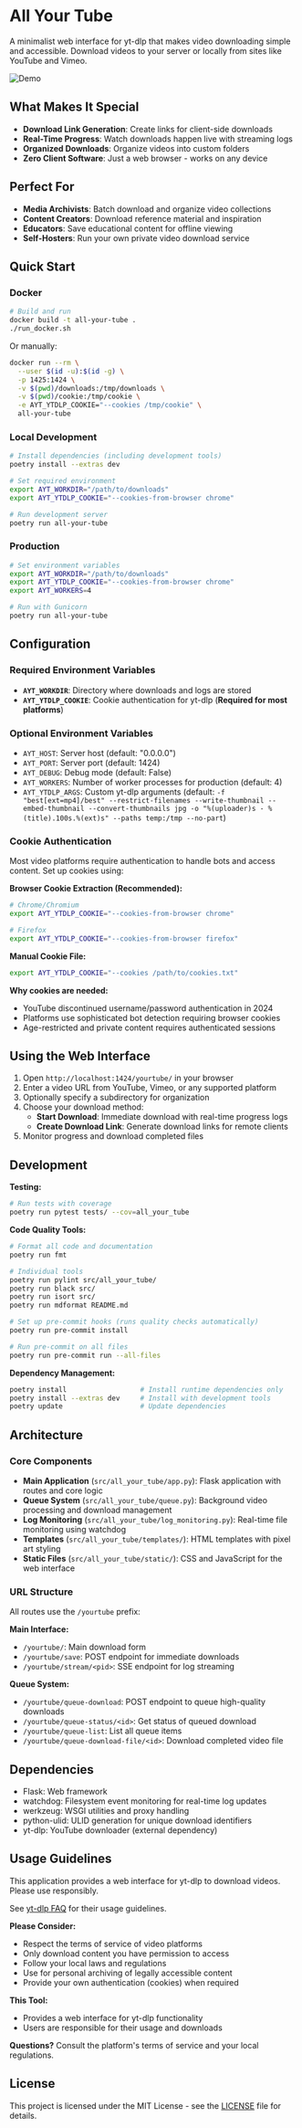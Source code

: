 # All Your Tube

A minimalist web interface for yt-dlp that makes video downloading simple and
accessible. Download videos to your server or locally from sites like YouTube
and Vimeo.

![Demo](docs/all-your-tube-demo.gif)

## What Makes It Special

- **Download Link Generation**: Create links for client-side downloads
- **Real-Time Progress**: Watch downloads happen live with streaming logs
- **Organized Downloads**: Organize videos into custom folders
- **Zero Client Software**: Just a web browser - works on any device

## Perfect For

- **Media Archivists**: Batch download and organize video collections
- **Content Creators**: Download reference material and inspiration
- **Educators**: Save educational content for offline viewing
- **Self-Hosters**: Run your own private video download service

## Quick Start

### Docker

```bash
# Build and run
docker build -t all-your-tube .
./run_docker.sh
```

Or manually:

```bash
docker run --rm \
  --user $(id -u):$(id -g) \
  -p 1425:1424 \
  -v $(pwd)/downloads:/tmp/downloads \
  -v $(pwd)/cookie:/tmp/cookie \
  -e AYT_YTDLP_COOKIE="--cookies /tmp/cookie" \
  all-your-tube
```

### Local Development

```bash
# Install dependencies (including development tools)
poetry install --extras dev

# Set required environment
export AYT_WORKDIR="/path/to/downloads"
export AYT_YTDLP_COOKIE="--cookies-from-browser chrome"

# Run development server
poetry run all-your-tube
```

### Production

```bash
# Set environment variables
export AYT_WORKDIR="/path/to/downloads"
export AYT_YTDLP_COOKIE="--cookies-from-browser chrome"
export AYT_WORKERS=4

# Run with Gunicorn
poetry run all-your-tube
```

## Configuration

### Required Environment Variables

- **`AYT_WORKDIR`**: Directory where downloads and logs are stored
- **`AYT_YTDLP_COOKIE`**: Cookie authentication for yt-dlp (**Required for most
  platforms**)

### Optional Environment Variables

- `AYT_HOST`: Server host (default: "0.0.0.0")
- `AYT_PORT`: Server port (default: 1424)
- `AYT_DEBUG`: Debug mode (default: False)
- `AYT_WORKERS`: Number of worker processes for production (default: 4)
- `AYT_YTDLP_ARGS`: Custom yt-dlp arguments (default:
  `-f "best[ext=mp4]/best" --restrict-filenames --write-thumbnail --embed-thumbnail --convert-thumbnails jpg -o "%(uploader)s - %(title).100s.%(ext)s" --paths temp:/tmp --no-part`)

### Cookie Authentication

Most video platforms require authentication to handle bots and access content.
Set up cookies using:

**Browser Cookie Extraction (Recommended):**

```bash
# Chrome/Chromium
export AYT_YTDLP_COOKIE="--cookies-from-browser chrome"

# Firefox
export AYT_YTDLP_COOKIE="--cookies-from-browser firefox"
```

**Manual Cookie File:**

```bash
export AYT_YTDLP_COOKIE="--cookies /path/to/cookies.txt"
```

**Why cookies are needed:**

- YouTube discontinued username/password authentication in 2024
- Platforms use sophisticated bot detection requiring browser cookies
- Age-restricted and private content requires authenticated sessions

## Using the Web Interface

1. Open `http://localhost:1424/yourtube/` in your browser
1. Enter a video URL from YouTube, Vimeo, or any supported platform
1. Optionally specify a subdirectory for organization
1. Choose your download method:
   - **Start Download**: Immediate download with real-time progress logs
   - **Create Download Link**: Generate download links for remote clients
1. Monitor progress and download completed files

## Development

**Testing:**

```bash
# Run tests with coverage
poetry run pytest tests/ --cov=all_your_tube
```

**Code Quality Tools:**

```bash
# Format all code and documentation
poetry run fmt

# Individual tools
poetry run pylint src/all_your_tube/
poetry run black src/
poetry run isort src/
poetry run mdformat README.md

# Set up pre-commit hooks (runs quality checks automatically)
poetry run pre-commit install

# Run pre-commit on all files
poetry run pre-commit run --all-files
```

**Dependency Management:**

```bash
poetry install                  # Install runtime dependencies only
poetry install --extras dev     # Install with development tools
poetry update                   # Update dependencies
```

## Architecture

### Core Components

- **Main Application** (`src/all_your_tube/app.py`): Flask application with
  routes and core logic
- **Queue System** (`src/all_your_tube/queue.py`): Background video processing
  and download management
- **Log Monitoring** (`src/all_your_tube/log_monitoring.py`): Real-time file
  monitoring using watchdog
- **Templates** (`src/all_your_tube/templates/`): HTML templates with pixel art
  styling
- **Static Files** (`src/all_your_tube/static/`): CSS and JavaScript for the web
  interface

### URL Structure

All routes use the `/yourtube` prefix:

**Main Interface:**

- `/yourtube/`: Main download form
- `/yourtube/save`: POST endpoint for immediate downloads
- `/yourtube/stream/<pid>`: SSE endpoint for log streaming

**Queue System:**

- `/yourtube/queue-download`: POST endpoint to queue high-quality downloads
- `/yourtube/queue-status/<id>`: Get status of queued download
- `/yourtube/queue-list`: List all queue items
- `/yourtube/queue-download-file/<id>`: Download completed video file

## Dependencies

- Flask: Web framework
- watchdog: Filesystem event monitoring for real-time log updates
- werkzeug: WSGI utilities and proxy handling
- python-ulid: ULID generation for unique download identifiers
- yt-dlp: YouTube downloader (external dependency)

## Usage Guidelines

This application provides a web interface for yt-dlp to download videos. Please
use responsibly.

See [yt-dlp FAQ](https://github.com/yt-dlp/yt-dlp/wiki/FAQ) for their usage
guidelines.

**Please Consider:**

- Respect the terms of service of video platforms
- Only download content you have permission to access
- Follow your local laws and regulations
- Use for personal archiving of legally accessible content
- Provide your own authentication (cookies) when required

**This Tool:**

- Provides a web interface for yt-dlp functionality
- Users are responsible for their usage and downloads

**Questions?** Consult the platform's terms of service and your local
regulations.

## License

This project is licensed under the MIT License - see the [LICENSE](LICENSE) file
for details.
